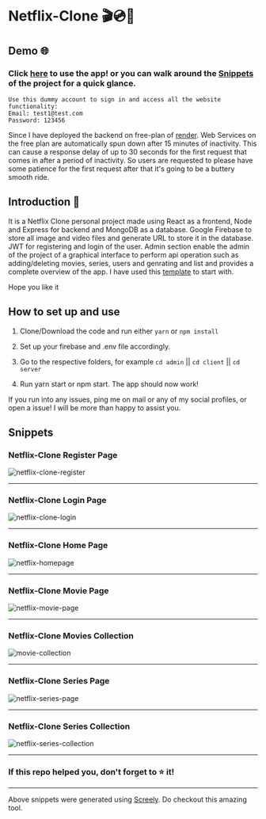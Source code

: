 # Netflix-Clone 🎬💿🏢

## Demo 🌐
### Click [here](https://netflix-clone-akj.netlify.app/) to use the app! or you can walk around the [Snippets](https://github.com/akj0712/Netflix-Clone#snippets) of the project for a quick glance.

```
Use this dummy account to sign in and access all the website functionality:
Email: test1@test.com
Password: 123456
```

Since I have deployed the backend on free-plan of [render](https://render.com/). Web Services on the free plan are automatically spun down after 15 minutes of inactivity. This can cause a response delay of up to 30 seconds for the first request that comes in after a period of inactivity. So users are requested to please have some patience for the first request after that it's going to be a buttery smooth ride.

## Introduction 👋

It is a Netflix Clone personal project made using React as a frontend, Node and Express for backend and MongoDB as a database. Google Firebase to store all image and video files and generate URL to store it in the database. JWT for registering and login of the user.
Admin section enable the admin of the project of a graphical interface to perform api operation such as adding/deleting movies, series, users and genrating and list and provides a complete overview of the app. I have used this [template](https://github.com/safak/youtube/tree/react-admin) to start with.

Hope you like it

## How to set up and use

1. Clone/Download the code and run either `yarn` or `npm install`

2. Set up your firebase and .env file accordingly.

3. Go to the respective folders, for example `cd admin` || `cd client` || `cd server` 

4. Run yarn start or npm start. The app should now work!

If you run into any issues, ping me on mail or any of my social profiles, or open a issue! I will be more than happy to assist you.

## Snippets

### Netflix-Clone Register Page
![netflix-clone-register](https://user-images.githubusercontent.com/86816711/204139923-a5fbdb40-1e85-415c-a92f-6023e27c802b.png)

<hr>

### Netflix-Clone Login Page
![netflix-clone-login](https://user-images.githubusercontent.com/86816711/204139984-a850b766-e21b-43c2-84de-c820bf9e93b2.png)

<hr>

### Netflix-Clone Home Page
![netflix-homepage](https://user-images.githubusercontent.com/86816711/204139615-9da906aa-7977-4e77-a5f4-8bedb6cbec79.png)

<hr>

### Netflix-Clone Movie Page
![netflix-movie-page](https://user-images.githubusercontent.com/86816711/204139715-5be0d444-1d37-444d-8877-51eb833da024.png)

<hr>

### Netflix-Clone Movies Collection
![movie-collection](https://user-images.githubusercontent.com/86816711/204140047-40564294-6f67-4630-bd75-13262812e1dc.png)

<hr>

### Netflix-Clone Series Page
![netflix-series-page](https://user-images.githubusercontent.com/86816711/204140078-3cc62812-3083-4470-a5a0-2437de5cd118.png)

<hr>

### Netflix-Clone Series Collection
![netflix-series-collection](https://user-images.githubusercontent.com/86816711/204140139-b00e2742-6c1c-4d70-9369-83936a301ff6.png)

<hr>

### If this repo helped you, don't forget to ⭐ it!

<hr>

Above snippets were generated using [Screely](https://chrome.google.com/webstore/detail/screely-instant-browser-m/jhggpmcfjkkaeonckilhekpkfcalgank). Do checkout this amazing tool.
